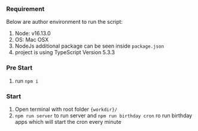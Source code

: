 <!-- > Author: Rizky Heri S -->

### Requirement

Below are author environment to run the script:

1. Node: v16.13.0
2. OS: Mac OSX
3. NodeJs additional package can be seen inside `package.json`
4. project is using TypeScript Version 5.3.3

### Pre Start

1. run `npm i`

### Start

1. Open terminal with root folder `{workdir}/`
2. `npm run server` to run server and `npm run birthday cron` ro run birthday apps which will start the cron every minute

